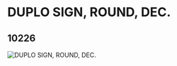 # DUPLO SIGN, ROUND, DEC.
## 10226
![DUPLO SIGN, ROUND, DEC.](https://lc-www-live-s.legocdn.com/media/bricks/5/2/6052243.jpg)